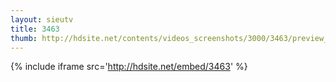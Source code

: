 ```yaml
---
layout: sieutv
title: 3463
thumb: http://hdsite.net/contents/videos_screenshots/3000/3463/preview_360p.mp4.jpg
---
```

{% include iframe src='http://hdsite.net/embed/3463' %}
 
